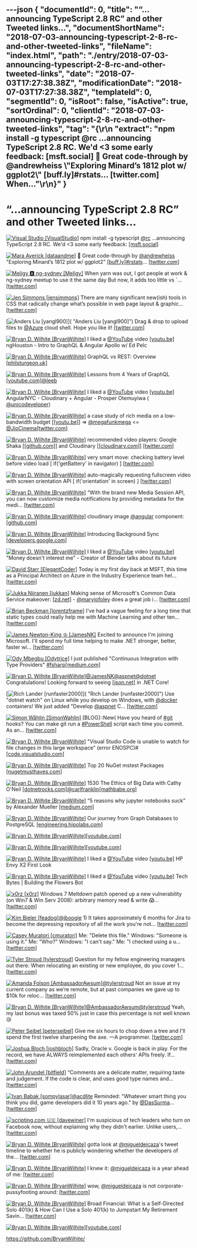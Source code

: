 ---json
{
  "documentId": 0,
  "title": "“…announcing TypeScript 2.8 RC” and other Tweeted links…",
  "documentShortName": "2018-07-03-announcing-typescript-2-8-rc-and-other-tweeted-links",
  "fileName": "index.html",
  "path": "./entry/2018-07-03-announcing-typescript-2-8-rc-and-other-tweeted-links",
  "date": "2018-07-03T17:27:38.38Z",
  "modificationDate": "2018-07-03T17:27:38.38Z",
  "templateId": 0,
  "segmentId": 0,
  "isRoot": false,
  "isActive": true,
  "sortOrdinal": 0,
  "clientId": "2018-07-03-announcing-typescript-2-8-rc-and-other-tweeted-links",
  "tag": "{\r\n  \"extract\": \"npm install -g typescript     @rc      ...announcing TypeScript 2.8 RC. We'd <3 some early feedback:     [msft.social] 🎊 Great code-through by     @andrewheiss     \\\"Exploring Minard’s 1812 plot w/ ggplot2\\\"     [buff.ly]#rstats…     [twitter.com] When...\"\r\n}"
}
---

# “…announcing TypeScript 2.8 RC” and other Tweeted links…

[<img alt="Visual Studio [VisualStudio]" src="https://songhay.blob.core.windows.net/shared-social-twitter/VisualStudio.jpg">](http://www.visualstudio.com/ "Visual Studio [VisualStudio]") npm install -g typescript [@rc](http://twitter.com/rc) ...announcing TypeScript 2.8 RC. We'd <3 some early feedback: [[msft.social]](http://msft.social/Xr5pqK)

[<img alt="Mara Averick [dataandme]" src="https://songhay.blob.core.windows.net/shared-social-twitter/dataandme.jpg">](https://maraaverick.rbind.io/ "Mara Averick [dataandme]") 🎊 Great code-through by [@andrewheiss](http://twitter.com/andrewheiss) "Exploring Minard’s 1812 plot w/ ggplot2" [[buff.ly]](https://buff.ly/2xDvfpZ)[#rstats](http://twitter.com/search?q=%23rstats)… [[twitter.com]](https://twitter.com/i/web/status/977893384072388610)

[<img alt="Meligy 🅰️ ng-sydney [Meligy]" src="https://songhay.blob.core.windows.net/shared-social-twitter/Meligy.jpeg">](https://www.gurustop.net/ "Meligy 🅰️ ng-sydney [Meligy]") When yarn was out, I got people at work & ng-sydney meetup to use it the same day But now, it adds too little vs `… [[twitter.com]](https://twitter.com/i/web/status/978121360793747456)

[<img alt="Jen Simmons [jensimmons]" src="https://songhay.blob.core.windows.net/shared-social-twitter/jensimmons.jpg">](http://youtube.com/layoutland "Jen Simmons [jensimmons]") There are many significant new(ish) tools in CSS that radically change what’s possible in web page layout & graphic… [[twitter.com]](https://twitter.com/i/web/status/978720681948073986)

[<img alt="Anders Liu [yangl900]" src="https://songhay.blob.core.windows.net/shared-social-twitter/yangl900.jpg">]( "Anders Liu [yangl900]") Drag & drop to upload files to [@Azure](http://twitter.com/Azure) cloud shell. Hope you like it! [[twitter.com]](https://twitter.com/yangl900/status/978145899904778240/photo/1)

[<img alt="Bryan D. Wilhite [BryanWilhite]" src="https://songhay.blob.core.windows.net/shared-social-twitter/BryanWilhite.jpeg">](http://songhayblog.azurewebsites.net/ "Bryan D. Wilhite [BryanWilhite]") I liked a [@YouTube](http://twitter.com/YouTube) video [[youtu.be]](http://youtu.be/EQFEf7Q0scg?a) ngHouston - Intro to GraphQL & Angular Apollo w/ Ed Pelc

[<img alt="Bryan D. Wilhite [BryanWilhite]" src="https://songhay.blob.core.windows.net/shared-social-twitter/BryanWilhite.jpeg">](http://songhayblog.azurewebsites.net/ "Bryan D. Wilhite [BryanWilhite]") GraphQL vs REST: Overview [[philsturgeon.uk]](https://philsturgeon.uk/api/2017/01/24/graphql-vs-rest-overview/)

[<img alt="Bryan D. Wilhite [BryanWilhite]" src="https://songhay.blob.core.windows.net/shared-social-twitter/BryanWilhite.jpeg">](http://songhayblog.azurewebsites.net/ "Bryan D. Wilhite [BryanWilhite]") Lessons from 4 Years of GraphQL [[youtube.com]](https://www.youtube.com/watch?v=zVNrqo9XGOs)[@leeb](http://twitter.com/leeb)

[<img alt="Bryan D. Wilhite [BryanWilhite]" src="https://songhay.blob.core.windows.net/shared-social-twitter/BryanWilhite.jpeg">](http://songhayblog.azurewebsites.net/ "Bryan D. Wilhite [BryanWilhite]") I liked a [@YouTube](http://twitter.com/YouTube) video [[youtu.be]](http://youtu.be/4kHPcDqTRfI?a) AngularNYC - Cloudinary + Angular - Prosper Otemuyiwa ( [@unicodeveloper](http://twitter.com/unicodeveloper))

[<img alt="Bryan D. Wilhite [BryanWilhite]" src="https://songhay.blob.core.windows.net/shared-social-twitter/BryanWilhite.jpeg">](http://songhayblog.azurewebsites.net/ "Bryan D. Wilhite [BryanWilhite]") a case study of rich media on a low-bandwidth budget [[[youtu.be]](https://youtu.be/4kHPcDqTRfI?t=600)] => [@megafunkmega](http://twitter.com/megafunkmega) <= [@JioCinema](http://twitter.com/JioCinema)[[twitter.com]](https://twitter.com/BryanWilhite/status/978697723070226432/photo/1)

[<img alt="Bryan D. Wilhite [BryanWilhite]" src="https://songhay.blob.core.windows.net/shared-social-twitter/BryanWilhite.jpeg">](http://songhayblog.azurewebsites.net/ "Bryan D. Wilhite [BryanWilhite]") recommended video players: Google Shaka [[[github.com]](https://github.com/google/shaka-player)] and Cloudinary [[[cloudinary.com]](https://cloudinary.com/)] [[twitter.com]](https://twitter.com/BryanWilhite/status/978699032708050944/photo/1)

[<img alt="Bryan D. Wilhite [BryanWilhite]" src="https://songhay.blob.core.windows.net/shared-social-twitter/BryanWilhite.jpeg">](http://songhayblog.azurewebsites.net/ "Bryan D. Wilhite [BryanWilhite]") very smart move: checking battery level before video load [ if('getBattery' in navigator) ] [[twitter.com]](https://twitter.com/BryanWilhite/status/978701230909243392/photo/1)

[<img alt="Bryan D. Wilhite [BryanWilhite]" src="https://songhay.blob.core.windows.net/shared-social-twitter/BryanWilhite.jpeg">](http://songhayblog.azurewebsites.net/ "Bryan D. Wilhite [BryanWilhite]") auto-magically requesting fullscreen video with screen orientation API [ if('orientation' in screen) ] [[twitter.com]](https://twitter.com/BryanWilhite/status/978702879052582912/photo/1)

[<img alt="Bryan D. Wilhite [BryanWilhite]" src="https://songhay.blob.core.windows.net/shared-social-twitter/BryanWilhite.jpeg">](http://songhayblog.azurewebsites.net/ "Bryan D. Wilhite [BryanWilhite]") “With the brand new Media Session API, you can now customize media notifications by providing metadata for the medi… [[twitter.com]](https://twitter.com/i/web/status/978704288904916992)

[<img alt="Bryan D. Wilhite [BryanWilhite]" src="https://songhay.blob.core.windows.net/shared-social-twitter/BryanWilhite.jpeg">](http://songhayblog.azurewebsites.net/ "Bryan D. Wilhite [BryanWilhite]") cloudinary image [@angular](http://twitter.com/angular) component: [[github.com]](https://github.com/cloudinary/cloudinary_angular/blob/master/src/cloudinary-image.component.ts)

[<img alt="Bryan D. Wilhite [BryanWilhite]" src="https://songhay.blob.core.windows.net/shared-social-twitter/BryanWilhite.jpeg">](http://songhayblog.azurewebsites.net/ "Bryan D. Wilhite [BryanWilhite]") Introducing Background Sync [[developers.google.com]](https://developers.google.com/web/updates/2015/12/background-sync)

[<img alt="Bryan D. Wilhite [BryanWilhite]" src="https://songhay.blob.core.windows.net/shared-social-twitter/BryanWilhite.jpeg">](http://songhayblog.azurewebsites.net/ "Bryan D. Wilhite [BryanWilhite]") I liked a [@YouTube](http://twitter.com/YouTube) video [[youtu.be]](http://youtu.be/qJEWOTZnFeg?a) "Money doesn't interest me" - Creator of Blender talks about its future

[<img alt="David Starr [ElegantCoder]" src="https://songhay.blob.core.windows.net/shared-social-twitter/ElegantCoder.jpg">](http://elegantcode.com/ "David Starr [ElegantCoder]") Today is my first day back at MSFT, this time as a Principal Architect on Azure in the Industry Experience team hel… [[twitter.com]](https://twitter.com/i/web/status/978719542317756417)

[<img alt="Jukka Niiranen [jukkan]" src="https://songhay.blob.core.windows.net/shared-social-twitter/jukkan.jpg">](http://survivingcrm.com/ "Jukka Niiranen [jukkan]") Making sense of Microsoft's Common Data Service makeover: [[zd.net]](https://zd.net/2pDIlRH) - [@maryjofoley](http://twitter.com/maryjofoley) does a great job i… [[twitter.com]](https://twitter.com/i/web/status/977630500633370624)

[<img alt="Brian Beckman [lorentzframe]" src="https://songhay.blob.core.windows.net/shared-social-twitter/lorentzframe.jpg">](http://rebcabin.github.com/ "Brian Beckman [lorentzframe]") I've had a vague feeling for a long time that static types could really help me with Machine Learning and other ten… [[twitter.com]](https://twitter.com/i/web/status/978269972299358208)

[<img alt="James Newton-King ♔ [JamesNK]" src="https://songhay.blob.core.windows.net/shared-social-twitter/JamesNK.jpeg">](http://james.newtonking.com/ "James Newton-King ♔ [JamesNK]") Excited to announce I'm joining Microsoft. I'll spend my full time helping to make .NET stronger, better, faster wi… [[twitter.com]](https://twitter.com/i/web/status/978719138347495424)

[<img alt="Ody Mbegbu [Odytrice]" src="https://songhay.blob.core.windows.net/shared-social-twitter/Odytrice.jpg">](https://medium.com/@odytrice "Ody Mbegbu [Odytrice]") I just published "Continuous Integration with Type Providers" [#fsharp](http://twitter.com/search?q=%23fsharp)[[medium.com]](https://medium.com/real-world-fsharp/continuous-integration-with-type-providers-6ddf40ee31b3)

[<img alt="Bryan D. Wilhite [BryanWilhite]" src="https://songhay.blob.core.windows.net/shared-social-twitter/BryanWilhite.jpeg">](http://songhayblog.azurewebsites.net/ "Bryan D. Wilhite [BryanWilhite]")[@JamesNK](http://twitter.com/JamesNK)[@aspnet](http://twitter.com/aspnet)[@dotnet](http://twitter.com/dotnet) Congratulations! Looking forward to seeing [[json.net]](http://JSON.net) in .NET Core!

[<img alt="Rich Lander [runfaster2000]" src="https://songhay.blob.core.windows.net/shared-social-twitter/runfaster2000.jpeg">]( "Rich Lander [runfaster2000]") Use "dotnet watch" on Linux while you develop on Windows, with [@docker](http://twitter.com/docker) containers! We just added "Develop [@aspnet](http://twitter.com/aspnet) C… [[twitter.com]](https://twitter.com/i/web/status/977633106583699457)

[<img alt="Simon Wåhlin [SimonWahlin]" src="https://songhay.blob.core.windows.net/shared-social-twitter/SimonWahlin.jpeg">](http://blog.simonw.se/ "Simon Wåhlin [SimonWahlin]") [BLOG]::New( Have you heard of [#git](http://twitter.com/search?q=%23git) hooks? You can make git run a [#PowerShell](http://twitter.com/search?q=%23PowerShell) script each time you commit. As an… [[twitter.com]](https://twitter.com/i/web/status/978615626548830214)

[<img alt="Bryan D. Wilhite [BryanWilhite]" src="https://songhay.blob.core.windows.net/shared-social-twitter/BryanWilhite.jpeg">](http://songhayblog.azurewebsites.net/ "Bryan D. Wilhite [BryanWilhite]") "Visual Studio Code is unable to watch for file changes in this large workspace" (error ENOSPC)# [[code.visualstudio.com]](https://code.visualstudio.com/docs/setup/linux#_visual-studio-code-is-unable-to-watch-for-file-changes-in-this-large-workspace-error-enospc)

[<img alt="Bryan D. Wilhite [BryanWilhite]" src="https://songhay.blob.core.windows.net/shared-social-twitter/BryanWilhite.jpeg">](http://songhayblog.azurewebsites.net/ "Bryan D. Wilhite [BryanWilhite]") Top 20 NuGet mstest Packages [[nugetmusthaves.com]](http://nugetmusthaves.com/Tag/MSTest?page=1)

[<img alt="Bryan D. Wilhite [BryanWilhite]" src="https://songhay.blob.core.windows.net/shared-social-twitter/BryanWilhite.jpeg">](http://songhayblog.azurewebsites.net/ "Bryan D. Wilhite [BryanWilhite]") 1530 The Ethics of Big Data with Cathy O'Neil [[dotnetrocks.com]](https://www.dotnetrocks.com/?show=1530)[@carlfranklin](http://twitter.com/carlfranklin)[[mathbabe.org]](http://mathbabe.org)

[<img alt="Bryan D. Wilhite [BryanWilhite]" src="https://songhay.blob.core.windows.net/shared-social-twitter/BryanWilhite.jpeg">](http://songhayblog.azurewebsites.net/ "Bryan D. Wilhite [BryanWilhite]") “5 reasons why jupyter notebooks suck” by Alexander Mueller [[medium.com]](https://medium.com/@alexander.mueller/5-reasons-why-jupyter-notebooks-suck-4dc201e27086)

[<img alt="Bryan D. Wilhite [BryanWilhite]" src="https://songhay.blob.core.windows.net/shared-social-twitter/BryanWilhite.jpeg">](http://songhayblog.azurewebsites.net/ "Bryan D. Wilhite [BryanWilhite]") Our journey from Graph Databases to PostgreSQL [[engineering.hipolabs.com]](http://engineering.hipolabs.com/graphdb-to-postgresql/)

[<img alt="Bryan D. Wilhite [BryanWilhite]" src="https://songhay.blob.core.windows.net/shared-social-twitter/BryanWilhite.jpeg">](http://songhayblog.azurewebsites.net/ "Bryan D. Wilhite [BryanWilhite]")[[youtube.com]](https://www.youtube.com/watch?v=zkEhX0yOL3k)

[<img alt="Bryan D. Wilhite [BryanWilhite]" src="https://songhay.blob.core.windows.net/shared-social-twitter/BryanWilhite.jpeg">](http://songhayblog.azurewebsites.net/ "Bryan D. Wilhite [BryanWilhite]")[[youtube.com]](https://www.youtube.com/watch?v=wwbwpmhBzeg)

[<img alt="Bryan D. Wilhite [BryanWilhite]" src="https://songhay.blob.core.windows.net/shared-social-twitter/BryanWilhite.jpeg">](http://songhayblog.azurewebsites.net/ "Bryan D. Wilhite [BryanWilhite]") I liked a [@YouTube](http://twitter.com/YouTube) video [[youtu.be]](http://youtu.be/B1GyAI5d-Yw?a) HP Envy X2 First Look

[<img alt="Bryan D. Wilhite [BryanWilhite]" src="https://songhay.blob.core.windows.net/shared-social-twitter/BryanWilhite.jpeg">](http://songhayblog.azurewebsites.net/ "Bryan D. Wilhite [BryanWilhite]") I liked a [@YouTube](http://twitter.com/YouTube) video [[youtu.be]](http://youtu.be/CrqYmErtA0k?a) Tech Bytes | Building the Flowers Bot

[<img alt="x0rz [x0rz]" src="https://songhay.blob.core.windows.net/shared-social-twitter/x0rz.jpg">](https://0day.rocks/ "x0rz [x0rz]") Windows 7 Meltdown patch opened up a new vulnerability (on Win7 & Win Serv 2008): arbitrary memory read & write 😱… [[twitter.com]](https://twitter.com/i/web/status/978877832033128448)

[<img alt="Kim Bieler [feadog]" src="https://songhay.blob.core.windows.net/shared-social-twitter/feadog.jpg">](http://www.kimbieler.com/ "Kim Bieler [feadog]")[@jboogie](http://twitter.com/jboogie) 1) It takes approximately 6 months for Jira to become the depressing repository of all the work you're not… [[twitter.com]](https://twitter.com/i/web/status/977326399433273344)

[<img alt="Casey Muratori [cmuratori]" src="https://songhay.blob.core.windows.net/shared-social-twitter/cmuratori.jpg">](http://caseymuratori.com/ "Casey Muratori [cmuratori]") Me: "Delete this file." Windows: "Someone is using it." Me: "Who?" Windows: "I can't say." Me: "I checked using a u… [[twitter.com]](https://twitter.com/i/web/status/977356297413603328)

[<img alt="Tyler Stroud [tylerstroud]" src="https://songhay.blob.core.windows.net/shared-social-twitter/tylerstroud.jpg">](http://tylerstroud.com/ "Tyler Stroud [tylerstroud]") Question for my fellow engineering managers out there: When relocating an existing or new employee, do you cover 1… [[twitter.com]](https://twitter.com/i/web/status/978693172644610048)

[<img alt="Amanda Folson [AmbassadorAwsum]" src="https://songhay.blob.core.windows.net/shared-social-twitter/AmbassadorAwsum.jpg">](http://amandafolson.net/about/#twitter "Amanda Folson [AmbassadorAwsum]")[@tylerstroud](http://twitter.com/tylerstroud) Not an issue at my current company as we’re remote, but at past companies we gave up to $10k for reloc… [[twitter.com]](https://twitter.com/i/web/status/978843884502507520)

[<img alt="Bryan D. Wilhite [BryanWilhite]" src="https://songhay.blob.core.windows.net/shared-social-twitter/BryanWilhite.jpeg">](http://songhayblog.azurewebsites.net/ "Bryan D. Wilhite [BryanWilhite]")[@AmbassadorAwsum](http://twitter.com/AmbassadorAwsum)[@tylerstroud](http://twitter.com/tylerstroud) Yeah, my last bonus was taxed 50% just in case this percentage is not well known😢

[<img alt="Peter Seibel [peterseibel]" src="https://songhay.blob.core.windows.net/shared-social-twitter/peterseibel.jpg">](http://www.gigamonkeys.com/ "Peter Seibel [peterseibel]") Give me six hours to chop down a tree and I'll spend the first twelve sharpening the axe. —A programmer. [[twitter.com]](https://twitter.com/girlziplocked/status/978842754821382151)

[<img alt="Joshua Bloch [joshbloch]" src="https://songhay.blob.core.windows.net/shared-social-twitter/joshbloch.jpeg">](http://joshbloch.com/ "Joshua Bloch [joshbloch]") Sadly, Oracle v. Google is back in play. For the record, we have ALWAYS reimplemented each others' APIs freely. If… [[twitter.com]](https://twitter.com/i/web/status/978670456931721217)

[<img alt="John Arundel [bitfield]" src="https://songhay.blob.core.windows.net/shared-social-twitter/bitfield.jpeg">](http://bitfieldconsulting.com/about "John Arundel [bitfield]") “Comments are a delicate matter, requiring taste and judgement. If the code is clear, and uses good type names and… [[twitter.com]](https://twitter.com/i/web/status/977638934158237700)

[<img alt="Ivan Babak [sompylasar]" src="https://songhay.blob.core.windows.net/shared-social-twitter/sompylasar.jpg">](https://sompylasar.github.io/?utm_campaign=cv2018&utm_source=twitter-profile "Ivan Babak [sompylasar]")[@acdlite](http://twitter.com/acdlite) Reminded: "Whatever smart thing you think you did, game developers did it 10 years ago." by [@DasSurma](http://twitter.com/DasSurma)… [[twitter.com]](https://twitter.com/i/web/status/978794235477442562)

[<img alt="scripting.com 🇺🇸 [davewiner]" src="https://songhay.blob.core.windows.net/shared-social-twitter/davewiner.jpg">](http://scripting.com/ "scripting.com 🇺🇸 [davewiner]") I'm suspicious of tech leaders who turn on Facebook now, without explaining why they didn't earlier. Unlike users,… [[twitter.com]](https://twitter.com/i/web/status/977815101624504320)

[<img alt="Bryan D. Wilhite [BryanWilhite]" src="https://songhay.blob.core.windows.net/shared-social-twitter/BryanWilhite.jpeg">](http://songhayblog.azurewebsites.net/ "Bryan D. Wilhite [BryanWilhite]") gotta look at [@migueldeicaza](http://twitter.com/migueldeicaza)'s tweet timeline to whether he is publicly wondering whether the developers of the… [[twitter.com]](https://twitter.com/i/web/status/977602955657400320)

[<img alt="Bryan D. Wilhite [BryanWilhite]" src="https://songhay.blob.core.windows.net/shared-social-twitter/BryanWilhite.jpeg">](http://songhayblog.azurewebsites.net/ "Bryan D. Wilhite [BryanWilhite]") I knew it: [@migueldeicaza](http://twitter.com/migueldeicaza) is a year ahead of me: [[twitter.com]](https://twitter.com/migueldeicaza/status/886429481270992898)

[<img alt="Bryan D. Wilhite [BryanWilhite]" src="https://songhay.blob.core.windows.net/shared-social-twitter/BryanWilhite.jpeg">](http://songhayblog.azurewebsites.net/ "Bryan D. Wilhite [BryanWilhite]") wow, [@migueldeicaza](http://twitter.com/migueldeicaza) is not corporate-pussyfooting around: [[twitter.com]](https://twitter.com/search?q=facebook%20from%3Amigueldeicaza&src=typd)

[<img alt="Bryan D. Wilhite [BryanWilhite]" src="https://songhay.blob.core.windows.net/shared-social-twitter/BryanWilhite.jpeg">](http://songhayblog.azurewebsites.net/ "Bryan D. Wilhite [BryanWilhite]") Broad Financial: What is a Self-Directed Solo 401(k) & How Can I Use a Solo 401(k) to Jumpstart My Retirement Savin… [[twitter.com]](https://twitter.com/i/web/status/978854361387470848)

[<img alt="Bryan D. Wilhite [BryanWilhite]" src="https://songhay.blob.core.windows.net/shared-social-twitter/BryanWilhite.jpeg">](http://songhayblog.azurewebsites.net/ "Bryan D. Wilhite [BryanWilhite]")[[youtube.com]](https://www.youtube.com/watch?v=ol_zN1nYgxc)

<https://github.com/BryanWilhite/>
